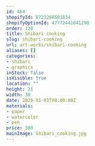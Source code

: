 ```yaml
---
id: 464
shopifyId: 8723268501834
shopifyOptionId: 47772441641290
order: 128
title: Shibari cooking
slug: shibari-cooking
url: art-works/shibari-cooking
aliases: []
categories:
- shibari
- graphics
inStock: false
isVisible: true
location: ""
height: 21
width: 30
date: 2020-01-01T00:00:00Z
materials:
- paper
- watercolor
- pen
price: 300
mainImage: Shibari_cooking.jpg
---
```


